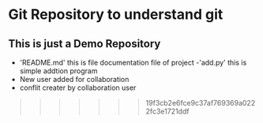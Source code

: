 # Git Repository to understand git
## This is just a Demo Repository

- 'README.md' this is file documentation file of project
-'add.py' this is simple addtion program
- New user added for collaboration 
- conflit creater by collaboration user 
>>>>>>> 19f3cb2e6fce9c37af769369a0222fc3e1721ddf
